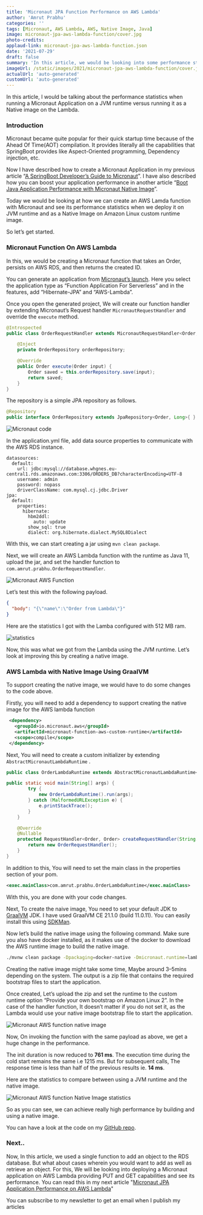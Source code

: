```yaml
---
title: 'Micronaut JPA Function Performance on AWS Lambda'
author: 'Amrut Prabhu'
categories: ''
tags: [Micronaut, AWS Lambda, AWS, Native Image, Java]
image: micronaut-jpa-aws-lambda-function/cover.jpg
photo-credits:
applaud-link: micronaut-jpa-aws-lambda-function.json
date: '2021-07-29'
draft: false
summary: 'In this article, we would be looking into some performance statistics when running a Micronaut Application on a JVM runtime versus a Native image on AWS Lambda function'
imageUrl: /static/images/2021/micronaut-jpa-aws-lambda-function/cover.jpg
actualUrl: 'auto-generated'
customUrl: 'auto-generated'
---
```


In this article, I would be talking about the performance statistics when running a Micronaut Application on a JVM runtime versus running it as a Native image on the Lambda.

### Introduction

Micronaut became quite popular for their quick startup time because of the Ahead Of Time(AOT) compilation. It provides literally all the capabilities that SpringBoot provides like Aspect-Oriented programming, Dependency injection, etc.

Now I have described how to create a Micronaut Application in my previous article “[A SpringBoot Developer’s Guide to Micronaut](https://refactorfirst.com/springboot-developers-guide-to-micronaut)”. I have also described how you can boost your application performance in another article “[Boot Java Application Performance with Micronaut Native Image](https://refactorfirst.com/boost-java-application-performance-with-micronaut)”.

Today we would be looking at how we can create an AWS Lamda function with Micronaut and see its performance statistics when we deploy it on JVM runtime and as a Native Image on Amazon Linux custom runtime image.

So let’s get started.

### Micronaut Function On AWS Lambda

In this, we would be creating a Micronaut function that takes an Order, persists on AWS RDS, and then returns the created ID.

You can generate an application from [Micronaut’s launch](https://micronaut.io/launch). Here you select the application type as “Function Application For Serverless” and in the features, add “Hibernate-JPA” and “AWS-Lambda”.

Once you open the generated project, We will create our function handler by extending Micronaut’s Request handler `MicronautRequestHandler` and override the `execute` method.

```java
@Introspected
public class OrderRequestHandler extends MicronautRequestHandler<Order, Order> {

    @Inject
    private OrderRepository orderRepository;

    @Override
    public Order execute(Order input) {
        Order saved = this.orderRepository.save(input);
        return saved;
    }
}
```

The repository is a simple JPA repository as follows.

```java
@Repository
public interface OrderRepository extends JpaRepository<Order, Long>{ }
```

![Micronaut code](/static/images/2021/micronaut-jpa-aws-lambda-function/code.png)

In the application.yml file, add data source properties to communicate with the AWS RDS instance.

```properties
datasources:
  default:
    url: jdbc:mysql://database.whgnes.eu-central1.rds.amazonaws.com:3306/ORDERS_DB?characterEncoding=UTF-8
    username: admin
    password: nopass
    driverClassName: com.mysql.cj.jdbc.Driver
jpa:
  default:
    properties:
      hibernate:
        hbm2ddl:
          auto: update
        show_sql: true
        dialect: org.hibernate.dialect.MySQL8Dialect
```

With this, we can start creating a jar using `mvn clean package`.

Next, we will create an AWS Lambda function with the runtime as Java 11, upload the jar, and set the handler function to `com.amrut.prabhu.OrderRequestHandler`.

![Micronaut AWS Function](/static/images/2021/micronaut-jpa-aws-lambda-function/micronaut-aws-function.png)

Let’s test this with the following payload.

```json
{
  "body": "{\"name\":\"Order from Lambda\"}"
}
```

Here are the statistics I got with the Lamba configured with 512 MB ram.

![statistics](/static/images/2021/micronaut-jpa-aws-lambda-function/statistics.png)

Now, this was what we got from the Lambda using the JVM runtime. Let’s look at improving this by creating a native image.

### AWS Lambda with Native Image Using GraalVM

To support creating the native image, we would have to do some changes to the code above.

Firstly, you will need to add a dependency to support creating the native image for the AWS lambda function

```xml
 <dependency>
   <groupId>io.micronaut.aws</groupId>
   <artifactId>micronaut-function-aws-custom-runtime</artifactId>
   <scope>compile</scope>
 </dependency>
```

Next, You will need to create a custom initializer by extending `AbstractMicronautLambdaRuntime` .

```java
public class OrderLambdaRuntime extends AbstractMicronautLambdaRuntime<APIGatewayProxyRequestEvent, APIGatewayProxyResponseEvent, Order, Order> {

public static void main(String[] args) {
        try {
            new OrderLambdaRuntime().run(args);
        } catch (MalformedURLException e) {
            e.printStackTrace();
        }
    }

    @Override
    @Nullable
    protected RequestHandler<Order, Order> createRequestHandler(String... args) {
        return new OrderRequestHandler();
    }
}
```

In addition to this, You will need to set the main class in the properties section of your pom.

```xml
<exec.mainClass>com.amrut.prabhu.OrderLambdaRuntime</exec.mainClass>
```

With this, you are done with your code changes.

Next, To create the naive image, You need to set your default JDK to [GraalVM](https://www.graalvm.org/) JDK. I have used GraalVM CE 21.1.0 (build 11.0.11). You can easily install this using [SDKMan](https://sdkman.io/).

Now let’s build the native image using the following command. Make sure you also have docker installed, as it makes use of the docker to download the AWS runtime image to build the native image.

```bash
./mvnw clean package -Dpackaging=docker-native -Dmicronaut.runtime=lambda
```

Creating the native image might take some time, Maybe around 3–5mins depending on the system. The output is a zip file that contains the required bootstrap files to start the application.

Once created, Let’s upload the zip and set the runtime to the custom runtime option “Provide your own bootstrap on Amazon Linux 2”. In the case of the handler function, It doesn’t matter if you do not set it, as the Lambda would use your native image bootstrap file to start the application.

![Micronaut AWS function native image](/static/images/2021/micronaut-jpa-aws-lambda-function/micronaut-aws-function-native.png)

Now, On invoking the function with the same payload as above, we get a huge change in the performance.

The init duration is now reduced to **761 ms**. The execution time during the cold start remains the same i.e 1215 ms. But for subsequent calls, The response time is less than half of the previous results ie. **14 ms**.

Here are the statistics to compare between using a JVM runtime and the native image.

![Micronaut AWS function Native Image statistics](/static/images/2021/micronaut-jpa-aws-lambda-function/micronaut-aws-function-native-image-statistics.png)

So as you can see, we can achieve really high performance by building and using a native image.

You can have a look at the code on my [GitHub repo](https://github.com/amrutprabhu/micronaut-workout/tree/master/micronaut-lambda-function).

### Next..

Now, In this article, we used a single function to add an object to the RDS database. But what about cases wherein you would want to add as well as retrieve an object. For this, We will be looking into deploying a Micronaut application on AWS Lambda providing PUT and GET capabilities and see its performance. You can read this in my next article "[Micronaut JPA Application Performance on AWS Lambda](https://refactorfirst.com/micronaut-aws-lambda-application-for-api-gateway)"

You can subscribe to my newsletter to get an email when I publish my articles
